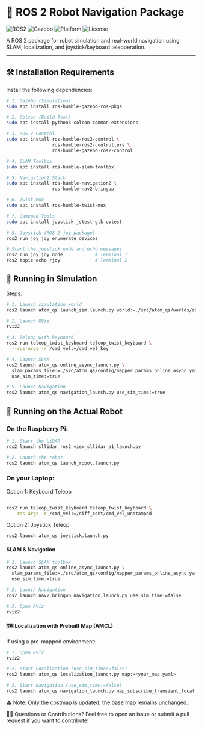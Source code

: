 # 🤖 ROS 2 Robot Navigation Package

![ROS2](https://img.shields.io/badge/ROS2-Humble-blue)
![Gazebo](https://img.shields.io/badge/Simulated%20in-Gazebo-orange)
![Platform](https://img.shields.io/badge/Platform-Raspberry%20Pi%20%7C%20Ubuntu-brightgreen)
![License](https://img.shields.io/badge/License-MIT-lightgrey)

A ROS 2 package for robot simulation and real-world navigation using SLAM, localization, and joystick/keyboard teleoperation.

---

## 🛠 Installation Requirements

Install the following dependencies:

```bash
# 1. Gazebo (Simulation)
sudo apt install ros-humble-gazebo-ros-pkgs

# 2. Colcon (Build Tool)
sudo apt install python3-colcon-common-extensions

# 3. ROS 2 Control
sudo apt install ros-humble-ros2-control \
                 ros-humble-ros2-controllers \
                 ros-humble-gazebo-ros2-control

# 4. SLAM Toolbox
sudo apt install ros-humble-slam-toolbox

# 5. Navigation2 Stack
sudo apt install ros-humble-navigation2 \
                 ros-humble-nav2-bringup

# 6. Twist Mux
sudo apt install ros-humble-twist-mux

# 7. Gamepad Tools
sudo apt install joystick jstest-gtk evtest

# 8. Joystick (ROS 2 joy package)
ros2 run joy joy_enumerate_devices

# Start the joystick node and echo messages
ros2 run joy joy_node            # Terminal 1
ros2 topic echo /joy             # Terminal 2
```

## 🧪 Running in Simulation
Steps:
```bash
# 1. Launch simulation world
ros2 launch atom_qs launch_sim.launch.py world:=./src/atom_qs/worlds/obstacles.world

# 2. Launch RViz
rviz2

# 3. Teleop with keyboard
ros2 run teleop_twist_keyboard teleop_twist_keyboard \
  --ros-args -r /cmd_vel:=/cmd_vel_key

# 4. Launch SLAM
ros2 launch atom_qs online_async_launch.py \
  slam_params_file:=./src/atom_qs/config/mapper_params_online_async.yaml \
  use_sim_time:=true

# 5. Launch Navigation
ros2 launch atom_qs navigation_launch.py use_sim_time:=true
```

## 🤖 Running on the Actual Robot
### On the Raspberry Pi:
```bash
# 1. Start the LiDAR
ros2 launch sllidar_ros2 view_sllidar_a1_launch.py

# 2. Launch the robot
ros2 launch atom_qs launch_robot.launch.py
```
### On your Laptop:
Option 1: Keyboard Teleop
```bash

ros2 run teleop_twist_keyboard teleop_twist_keyboard \
  --ros-args -r /cmd_vel:=/diff_cont/cmd_vel_unstamped
```
Option 2: Joystick Teleop
```bash
ros2 launch atom_qs joystick.launch.py
```
#### SLAM & Navigation
```bash
# 1. Launch SLAM toolbox
ros2 launch atom_qs online_async_launch.py \
  slam_params_file:=./src/atom_qs/config/mapper_params_online_async.yaml \
  use_sim_time:=true

# 2. Launch Navigation
ros2 launch nav2_bringup navigation_launch.py use_sim_time:=false

# 3. Open RViz
rviz2
```
#### 🗺️ Localization with Prebuilt Map (AMCL)
If using a pre-mapped environment:

```bash
# 1. Open RViz
rviz2

# 2. Start Localization (use_sim_time:=false)
ros2 launch atom_qs localization_launch.py map:=<your_map.yaml>

# 3. Start Navigation (use_sim_time:=false)
ros2 launch atom_qs navigation_launch.py map_subscribe_transient_local:=true
```

⚠️ Note: Only the costmap is updated; the base map remains unchanged.


🙋‍♀️ Questions or Contributions?
Feel free to open an issue or submit a pull request if you want to contribute!
